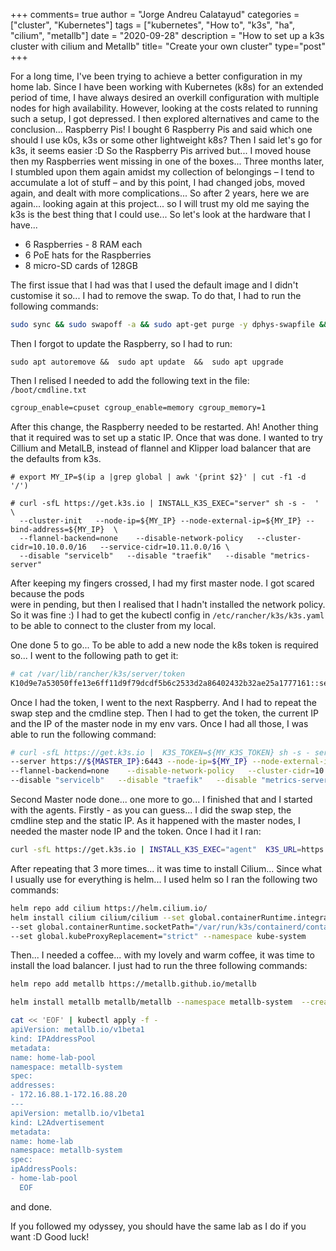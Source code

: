+++
comments= true
author = "Jorge Andreu Calatayud"
categories = ["cluster", "Kubernetes"]
tags = ["kubernetes", "How to", "k3s", "ha", "cilium", "metallb"]
date = "2020-09-28"
description = "How to set up a k3s cluster with cilium and Metallb"
title= "Create your own cluster"
type="post"
+++

For a long time, I've been trying to achieve a better configuration in my home lab. 
Since I have been working with Kubernetes (k8s) for an extended period of time, 
I have always desired an overkill configuration with multiple nodes for high availability. 
However, looking at the costs related to running such a setup, I got depressed.
I then explored alternatives and came to the conclusion... Raspberry Pis!
I bought 6 Raspberry Pis and said which one should I use k0s, k3s or some other lightweight k8s?
Then I said let's go for k3s, it seems easier :D So the Raspberry Pis arrived but...
I moved house then my Raspberries went missing in one of the boxes...
Three months later, I stumbled upon them again amidst my collection of belongings – 
I tend to accumulate a lot of stuff – and by this point, I had changed jobs, moved again, 
and dealt with more complications...
So after 2 years, here we are again... looking again at this project... so I will trust my old me 
saying the k3s is the best thing that I could use... So let's look at the hardware that I have...

- 6 Raspberries - 8 RAM each
- 6 PoE hats for the Raspberries
- 8 micro-SD cards of 128GB

The first issue that I had was that I used the default image and I didn't customise it so... 
I had to remove the swap. To do that, I had to run the following commands:

```bash
sudo sync && sudo swapoff -a && sudo apt-get purge -y dphys-swapfile && sudo rm /var/swap && sudo sync
```

Then I forgot to update the Raspberry, so I had to run:

```
sudo apt autoremove &&  sudo apt update  &&  sudo apt upgrade 
```

Then I relised I needed to add the following text in the file: `/boot/cmdline.txt`
```txt
cgroup_enable=cpuset cgroup_enable=memory cgroup_memory=1 
```
After this change, the Raspberry needed to be restarted. Ah! Another thing that 
it required was to set up a static IP.
Once that was done. I wanted to try Cillium and MetalLB, instead of flannel and Klipper 
load balancer that are the defaults from k3s.

```shell
# export MY_IP=$(ip a |grep global | awk '{print $2}' | cut -f1 -d '/')

# curl -sfL https://get.k3s.io | INSTALL_K3S_EXEC="server" sh -s -  ' \
  --cluster-init   --node-ip=${MY_IP} --node-external-ip=${MY_IP} --bind-address=${MY_IP}  \
  --flannel-backend=none    --disable-network-policy   --cluster-cidr=10.10.0.0/16   --service-cidr=10.11.0.0/16 \
  --disable "servicelb"   --disable "traefik"   --disable "metrics-server"
```

After keeping my fingers crossed, I had my first master node. I got scared because the pods  
were in pending, but then I realised that I hadn't installed the network policy. So it was fine :)
I had to get the kubectl config in `/etc/rancher/k3s/k3s.yaml` to be able to connect to the cluster from my local.

One done 5 to go... To be able to add a new node the k8s token is required so... 
I went to the following path to get it:

```bash
# cat /var/lib/rancher/k3s/server/token
K10d9e7a53050ffe13e6ff11d9f79dcdf5b6c2533d2a86402432b32ae25a1777161::server:30a4477614dadd20a0857ca2da65f4b8
```
Once I had the token, I went to the next Raspberry. And I had to repeat the swap step and 
the cmdline step. Then I had to get the token, the current IP and the IP of the master node 
in my env vars. Once I had all those, I was able to run the following command:   
```bash
# curl -sfL https://get.k3s.io |  K3S_TOKEN=${MY_K3S_TOKEN} sh -s - server \
--server https://${MASTER_IP}:6443 --node-ip=${MY_IP} --node-external-ip=${MY_IP} --bind-address=${MY_IP}  \
--flannel-backend=none    --disable-network-policy   --cluster-cidr=10.10.0.0/16   --service-cidr=10.11.0.0/16 \
--disable "servicelb"   --disable "traefik"   --disable "metrics-server"
```
Second Master node done... one more to go... I finished that and I started with the agents.
Firstly - as you can guess... I did the swap step, the cmdline step and the static IP. 
As it happened with the master nodes, I needed the master node IP and the token. Once I had it I ran:

```bash
curl -sfL https://get.k3s.io | INSTALL_K3S_EXEC="agent"  K3S_URL=https://${MASTER_IP}:6443 K3S_TOKEN=${MY_K3S_TOKEN}  sh -
```

After repeating that 3 more times... it was time to install Cilium... 
Since what I usually use for everything is helm... 
I used helm so I ran the following two commands:
```bash
helm repo add cilium https://helm.cilium.io/
helm install cilium cilium/cilium --set global.containerRuntime.integration="containerd" \
--set global.containerRuntime.socketPath="/var/run/k3s/containerd/containerd.sock" \
--set global.kubeProxyReplacement="strict" --namespace kube-system
```
Then... I needed a coffee... with my lovely and warm coffee, it was time to install the load balancer.
I just had to run the three following commands:  
```bash
helm repo add metallb https://metallb.github.io/metallb

helm install metallb metallb/metallb --namespace metallb-system  --create-namespace

cat << 'EOF' | kubectl apply -f -
apiVersion: metallb.io/v1beta1
kind: IPAddressPool
metadata:
name: home-lab-pool
namespace: metallb-system
spec:
addresses:
- 172.16.88.1-172.16.88.20
---
apiVersion: metallb.io/v1beta1
kind: L2Advertisement
metadata:
name: home-lab
namespace: metallb-system
spec:
ipAddressPools:
- home-lab-pool
  EOF
```

and done.

If you followed my odyssey, you should have the same lab as I do if you want :D Good luck! 